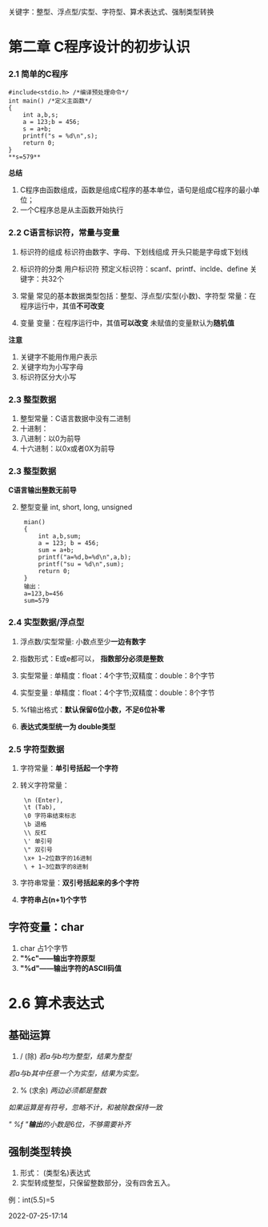 关键字：整型、浮点型/实型、字符型、算术表达式、强制类型转换



# 第二章 C程序设计的初步认识

### 2.1 简单的C程序

	#include<stdio.h> /*编译预处理命令*/
	int main() /*定义主函数*/
	{
		int a,b,s;
		a = 123;b = 456;
		s = a+b;
		printf("s = %d\n",s);
		return 0;
	}
	**s=579**

**总结**
1. C程序由函数组成，函数是组成C程序的基本单位，语句是组成C程序的最小单位；
2. 一个C程序总是从主函数开始执行

### 2.2 C语言标识符，常量与变量

1. 标识符的组成
标识符由数字、字母、下划线组成
开头只能是字母或下划线
2. 标识符的分类
用户标识符
预定义标识符：scanf、printf、inclde、define
关键字：共32个

3. 常量
常见的基本数据类型包括：整型、浮点型/实型(小数)、字符型
常量：在程序运行中，其值**不可改变**
4. 变量
变量：在程序运行中，其值**可以改变**
未赋值的变量默认为**随机值**

**注意**
1. 关键字不能用作用户表示
2. 关键字均为小写字母
3. 标识符区分大小写

### 2.3 整型数据
1. 整型常量：C语言数据中没有二进制
2. 十进制：
3. 八进制：以0为前导
4. 十六进制：以0x或者0X为前导


### 2.3 整型数据

**C语言输出整数无前导**

2. 整型变量 
int,
short,
long,
unsigned

		mian()
		{
			int a,b,sum;
			a = 123; b = 456;
			sum = a+b;
			printf("a=%d,b=%d\n",a,b);
			printf("su = %d\n",sum);
			return 0;
		}
		输出：
		a=123,b=456
		sum=579
		
		
### 2.4 实型数据/浮点型

1. 浮点数/实型常量: 小数点至少**一边有数字**

2. 指数形式：E或e都可以，
**指数部分必须是整数**
3. 实型常量 : 单精度：float：4个字节;双精度：double：8个字节
4. 实型变量 : 单精度：float：4个字节;双精度：double：8个字节
5. %f输出格式：**默认保留6位小数，不足6位补零**
6. **表达式类型统一为 double类型**

### 2.5 字符型数据

1. 字符常量：**单引号括起一个字符**
2. 转义字符常量：

        \n (Enter), 
        \t (Tab), 
        \0 字符串结束标志
        \b 退格
        \\ 反杠
        \' 单引号
        \" 双引号
        \x+ 1~2位数字的16进制
        \ + 1~3位数字的8进制

3. 字符串常量：**双引号括起来的多个字符**
4. **字符串占(n+1)个字节**


## 字符变量：char
1. char 占1个字节
2. **"%c"——输出字符原型**
3. **"%d"——输出字符的ASCII码值**


#  2.6 算术表达式

## 基础运算
1. / (除)
*若a与b均为整型，结果为整型*

*若a与b其中任意一个为实型，结果为实型。*


2. % (求余)
*两边必须都是整数*

*如果运算是有符号，忽略不计，和被除数保持一致*

*" %f "**输出**的小数是*6*位，不够需要补齐*

## 强制类型转换
1. 形式： (类型名)表达式
2. 实型转成整型，只保留整数部分，没有四舍五入。

例：int(5.5)=5

2022-07-25-17:14
